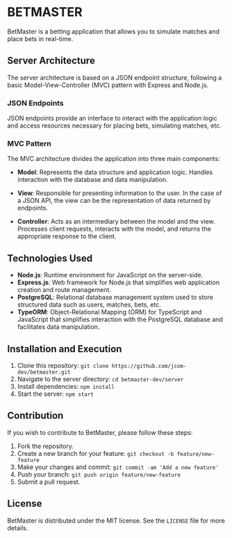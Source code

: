 # BETMASTER

BetMaster is a betting application that allows you to simulate matches and place bets in real-time.

## Server Architecture

The server architecture is based on a JSON endpoint structure, following a basic Model-View-Controller (MVC) pattern with Express and Node.js.

### JSON Endpoints

JSON endpoints provide an interface to interact with the application logic and access resources necessary for placing bets, simulating matches, etc.

### MVC Pattern

The MVC architecture divides the application into three main components:

- **Model**: Represents the data structure and application logic. Handles interaction with the database and data manipulation.

- **View**: Responsible for presenting information to the user. In the case of a JSON API, the view can be the representation of data returned by endpoints.

- **Controller**: Acts as an intermediary between the model and the view. Processes client requests, interacts with the model, and returns the appropriate response to the client.

## Technologies Used

- **Node.js**: Runtime environment for JavaScript on the server-side.
- **Express.js**: Web framework for Node.js that simplifies web application creation and route management.
- **PostgreSQL**: Relational database management system used to store structured data such as users, matches, bets, etc.
- **TypeORM**: Object-Relational Mapping (ORM) for TypeScript and JavaScript that simplifies interaction with the PostgreSQL database and facilitates data manipulation.

## Installation and Execution

1. Clone this repository: `git clone https://github.com/jcom-dev/betmaster.git`
2. Navigate to the server directory: `cd betmaster-dev/server`
3. Install dependencies: `npm install`
4. Start the server: `npm start`

## Contribution

If you wish to contribute to BetMaster, please follow these steps:

1. Fork the repository.
2. Create a new branch for your feature: `git checkout -b feature/new-feature`
3. Make your changes and commit: `git commit -am 'Add a new feature'`
4. Push your branch: `git push origin feature/new-feature`
5. Submit a pull request.

## License

BetMaster is distributed under the MIT license. See the `LICENSE` file for more details.
